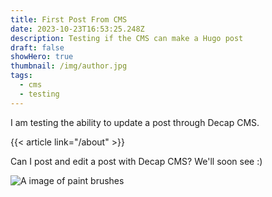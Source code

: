 ```yaml
---
title: First Post From CMS
date: 2023-10-23T16:53:25.248Z
description: Testing if the CMS can make a Hugo post
draft: false
showHero: true
thumbnail: /img/author.jpg
tags:
  - cms
  - testing
---
```

I am testing the ability to update a post through Decap CMS. 

{{< article link="/about" >}}

Can I post and edit a post with Decap CMS? We'll soon see :)

![A image of paint brushes](/img/featured.jpeg "Brushes")